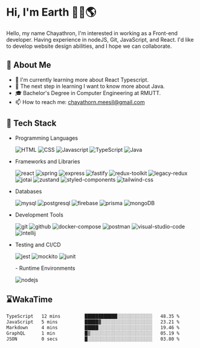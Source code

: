 # Hi, I'm Earth 👋🏽🌎
Hello, my name Chayathron, I'm interested in
working as a Front-end developer.
Having experience in nodeJS, Git, JavaScript,
and React. I'd like to develop website design
abilities, and I hope we can collaborate.


## 🎃 About Me

- 🌱 I'm currently learning more about React Typescript.
- 🦘 The next step in learning I want to know more about Java.
- 🎓 Bachelor's Degree in Computer Engineering at RMUTT.
- 📫 How to reach me: chayathorn.meesil@gmail.com

## 💾 Tech Stack
- Programming Languages
  <p>

    <img src="https://img.shields.io/badge/html-E5532D.svg?style=for-the-badge&logo=html5&logoColor=white" alt="HTML" />
    <img src="https://img.shields.io/badge/css-264DE4.svg?style=for-the-badge&logo=css3&logoColor=white" alt="CSS" />
    <img src="https://img.shields.io/badge/javascript-%23323330.svg?style=for-the-badge&logo=javascript&logoColor=%23F7DF1E" alt="Javascript" />
    <img src="https://img.shields.io/badge/typescript-377CC8.svg?style=for-the-badge&logo=typescript&logoColor=white" alt="TypeScript" />
    <img src="https://img.shields.io/badge/java-E76F01.svg?style=for-the-badge&logo=OpenJDK&logoColor=ffffff" alt="Java" />

  </p>
- Frameworks and Libraries
  <p>

    <img src="https://img.shields.io/badge/React-149ECA.svg?style=for-the-badge&logo=React&logoColor=white" alt="react" />
    <img src="https://img.shields.io/badge/spring-6CB52D.svg?style=for-the-badge&logo=spring&logoColor=white" alt="spring" />
    <img src="https://img.shields.io/badge/express-323232.svg?style=for-the-badge&logo=express&logoColor=white" alt="express" />
    <img src="https://img.shields.io/badge/fastify-000000.svg?style=for-the-badge&logo=fastify&logoColor=white" alt="fastify" />
    <img src="https://img.shields.io/badge/reduxtoolkit-764ABC.svg?style=for-the-badge&logo=redux&logoColor=white" alt="redux-toolkit" />
    <img src="https://img.shields.io/badge/legacyredux-764ABC.svg?style=for-the-badge&logo=redux&logoColor=white" alt="legacy-redux" />
    <img src="https://img.shields.io/badge/jotai-525252.svg?style=for-the-badge&logoColor=white" alt="jotai" />
    <img src="https://img.shields.io/badge/zustand-373029.svg?style=for-the-badge&logoColor=white" alt="zustand" />
    <img src="https://img.shields.io/badge/styledcomponents-DD6F93.svg?style=for-the-badge&logo=styledcomponents&logoColor=white" alt="styled-components" />
    <img src="https://img.shields.io/badge/tailwindcss-06B6D4.svg?style=for-the-badge&logo=tailwindcss&logoColor=white" alt="tailwind-css" />
    
  </p>
- Databases
  <p>
  
    <img src="https://img.shields.io/badge/mysql-4479A1.svg?style=for-the-badge&logo=mysql&logoColor=white" alt="mysql" />
    <img src="https://img.shields.io/badge/postgresql-4169E1.svg?style=for-the-badge&logo=postgresql&logoColor=white" alt="postgresql" />
    <img src="https://img.shields.io/badge/firebase-FFCA28.svg?style=for-the-badge&logo=firebase&logoColor=white" alt="firebase" />
    <img src="https://img.shields.io/badge/prisma-2D3748.svg?style=for-the-badge&logo=prisma&logoColor=white" alt="prisma" />
    <img src="https://img.shields.io/badge/mongoDB-001e2b.svg?style=for-the-badge&logo=mongodb&logoColor=00ed64" alt="mongoDB" />

  </p>
- Development Tools
  <p>
  
    <img src="https://img.shields.io/badge/git-F05032.svg?style=for-the-badge&logo=git&logoColor=white" alt="git" />
    <img src="https://img.shields.io/badge/github-181717.svg?style=for-the-badge&logo=github&logoColor=white" alt="github" />
    <img src="https://img.shields.io/badge/dockercompose-2496ED.svg?style=for-the-badge&logo=docker&logoColor=white" alt="docker-compose" />
    <img src="https://img.shields.io/badge/postman-FF6C37.svg?style=for-the-badge&logo=postman&logoColor=white" alt="postman" />
    <img src="https://img.shields.io/badge/visualstudiocode-007ACC.svg?style=for-the-badge&logo=visualstudiocode&logoColor=white" alt="visual-studio-code" />
    <img src="https://img.shields.io/badge/intellijidea-000000.svg?style=for-the-badge&logo=intellijidea&logoColor=white" alt="intellij" />

  </p>
- Testing and CI/CD
  <p>
  
    <img src="https://img.shields.io/badge/jest-C21325.svg?style=for-the-badge&logo=jest&logoColor=white" alt="jest" />
    <img src="https://img.shields.io/badge/mockito-79A63E.svg?style=for-the-badge&lColor=white" alt="mockito" />
    <img src="https://img.shields.io/badge/junit-25A162.svg?style=for-the-badge&logo=junit5&logoColor=white" alt="junit" />
    
  </p>
  - Runtime Environments
  <p>
  
    <img src="https://img.shields.io/badge/nodejs-339933.svg?style=for-the-badge&logo=nodedotjs&logoColor=white" alt="nodejs" />
    
  </p>

## ⌛WakaTime
<!--START_SECTION:waka-->

```txt
TypeScript   12 mins         ████████████░░░░░░░░░░░░░   48.35 %
JavaScript   5 mins          █████▓░░░░░░░░░░░░░░░░░░░   23.21 %
Markdown     4 mins          █████░░░░░░░░░░░░░░░░░░░░   19.46 %
GraphQL      1 min           █▒░░░░░░░░░░░░░░░░░░░░░░░   05.19 %
JSON         0 secs          █░░░░░░░░░░░░░░░░░░░░░░░░   03.80 %
```

<!--END_SECTION:waka-->

